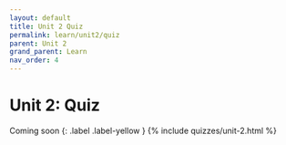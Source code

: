 ```yaml
---
layout: default
title: Unit 2 Quiz
permalink: learn/unit2/quiz
parent: Unit 2
grand_parent: Learn
nav_order: 4
---
```


# Unit 2: Quiz

Coming soon {: .label .label-yellow } {% include quizzes/unit-2.html %}

